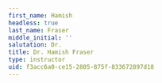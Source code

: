 ```yaml
---
first_name: Hamish
headless: true
last_name: Fraser
middle_initial: ''
salutation: Dr.
title: Dr. Hamish Fraser
type: instructor
uid: f3acc6a0-ce15-2805-875f-833672897d18
---
```


